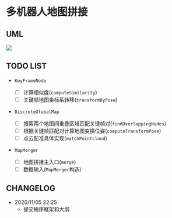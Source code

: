 # 多机器人地图拼接

## UML

![](http://assets.processon.com/chart_image/5fa39a6e1e08534d55689e5b.png)

## TODO LIST

- `KeyFrameNode`
    
    - [ ] 计算相似度(`computeSimilarity`)
    - [ ] 关键帧地图坐标系转移(`transformByPose`)

- `DiscreteGlobalMap`

    - [ ] 搜索两个地图间重叠区域匹配关键帧对(`findOverlappingNodes`)
    - [ ] 根据关键帧匹配对计算地图变换位姿(`computeTransformPose`)
    - [ ] 点云配准具体实现(`matchPointcloud`)

- `MapMerger`

    - [ ] 地图拼接主入口(`merge`)
    - [ ] 数据输入(`MapMerger`构造)

## CHANGELOG

- 2020/11/05 22:25
    - 提交程序框架和大纲